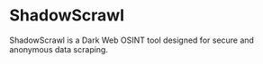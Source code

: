 # ShadowScrawl
ShadowScrawl is a  Dark Web OSINT tool designed for secure and anonymous data scraping. 
